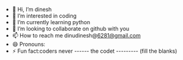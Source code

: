 - 👋 Hi, I’m dinesh
- 👀 I’m interested in coding
- 🌱 I’m currently learning python
- 💞️ I’m looking to collaborate on github with you
- 📫 How to reach me dinudinesh@6281@gmail.com
- 😄 Pronouns:
- ⚡ Fun fact:coders never ------ the codet --------- (fill the blanks)

<!---
dinudinesh6281/dinudinesh6281 is a ✨ special ✨ repository because its `README.md` (this file) appears on your GitHub profile.
You can click the Preview link to take a look at your changes.
--->
